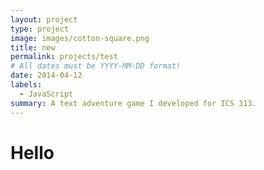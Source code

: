 ```yaml
---
layout: project
type: project
image: images/cotton-square.png
title: new
permalink: projects/test
# All dates must be YYYY-MM-DD format!
date: 2014-04-12
labels:
  - JavaScript
summary: A text adventure game I developed for ICS 313.
---
```

<h1> Hello</h1>
<canvas class="zdog-canvas" width="240" height="240" />

<script src='https://unpkg.com/zdog@1/dist/zdog.dist.js'></script>
<script src='https://cdnjs.cloudflare.com/ajax/libs/gsap/2.1.3/TweenMax.min.js'></script>
<script src='https://s3-us-west-2.amazonaws.com/s.cdpn.io/16327/MorphSVGPlugin.min.js'></script>
<script  src="/celestial.js" />
